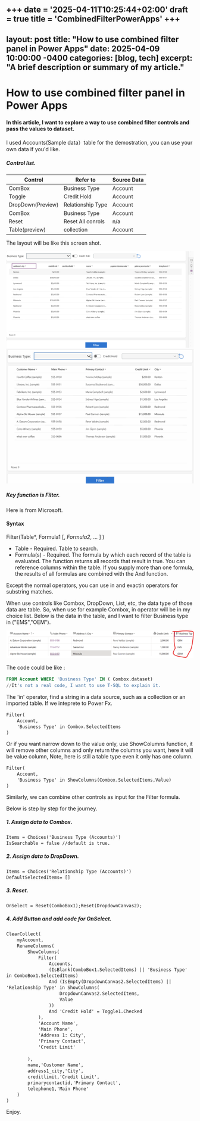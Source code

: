 +++
date = '2025-04-11T10:25:44+02:00'
draft = true
title = 'CombinedFilterPowerApps'
+++
---
layout: post
title: "How to use combined filter panel in Power Apps"
date: 2025-04-09 10:00:00 -0400
categories: [blog, tech]
excerpt: "A brief description or summary of my article."
---
# How to use combined filter panel in Power Apps

#### In this article, I want to explore a way to use combined filter controls and pass the values to dataset.

I used Accounts(Sample data）table for the demostration, you can use your own data if you'd like.

##### Control list.

|Control |Refer to|Source Data|
|---------------|--------------|------------------|
|ComBox   |Business Type|   Account|
|Toggle   |Credit Hold| Account|
|DropDown(Preview)   |  Relationship Type|Account|
|ComBox   |Business Type|Account|
|Reset|Reset All conrols|n/a|
|Table(preview)|collection|Account|

The layout will be like this screen shot.

![Combined controls](Controls.png)
![Sample](Filter.gif)
##### Key function is Filter.
Here is from Microsoft.
#### Syntax
Filter(Table*, Formula1 [, *Formula2*, ... ] )

- Table - Required. Table to search.
- Formula(s) - Required. The formula by which each record of the table is evaluated. The function returns all records that result in true. You can reference columns within the table. If you supply more than one formula, the results of all formulas are combined with the And function.

Except the normal operators, you can use in and exactin operators for substring matches.

When use controls like Combox, DropDown, List, etc, the data type of those data are table.
So, when use for example Combox, in operator will be in my choice list.
Below is the data in the table, and I want to filter Business type in ("EMS","OEM").

![Combined controls](businessType.png)

The code could be like :
```sql
FROM Account WHERE 'Business Type' IN ( Combox.dataset)
//It's not a real code, I want to use T-SQL to explain it.
```
The 'in' operator, find a string in a data source, such as a collection or an imported table.
If we inteprete to Power Fx.
```
Filter(
    Account,
    'Business Type' in Combox.SelectedItems
)
```
Or if you want narrow down to the value only, use ShowColumns function, it will remove other columns and only return the columns you want, here it will be value column, Note, here is still a table type even it only has one column.
```
Filter(
    Account,
    'Business Type' in ShowColumns(Combox.SelectedItems,Value)
)
```
Similarly, we can combine other controls as input for the Filter formula.

Below is step by step for the journey.
##### 1. Assign data to Combox.
```
Items = Choices('Business Type (Accounts)')
IsSearchable = false //default is true.
```

##### 2. Assign data to DropDown.
```
Items = Choices('Relationship Type (Accounts)')
DefaultSelectedItems= []
```

##### 3. Reset.
```
OnSelect = Reset(ComboBox1);Reset(DropdownCanvas2);
```

##### 4. Add Button and add code for OnSelect.

```powerapps
ClearCollect(
    myAccount,
    RenameColumns(
        ShowColumns(
            Filter(
                Accounts,
                (IsBlank(ComboBox1.SelectedItems) || 'Business Type' in ComboBox1.SelectedItems) 
                And (IsEmpty(DropdownCanvas2.SelectedItems) || 'Relationship Type' in ShowColumns(
                    DropdownCanvas2.SelectedItems,
                    Value
                )) 
                And 'Credit Hold' = Toggle1.Checked
            ),
            'Account Name',
            'Main Phone',
            'Address 1: City',
            'Primary Contact',
            'Credit Limit'
           
        ),
        name,'Customer Name',
        address1_city,'City',
        creditlimit,'Credit Limit',
        primarycontactid,'Primary Contact',
        telephone1,'Main Phone'
    )
)
```
Enjoy.